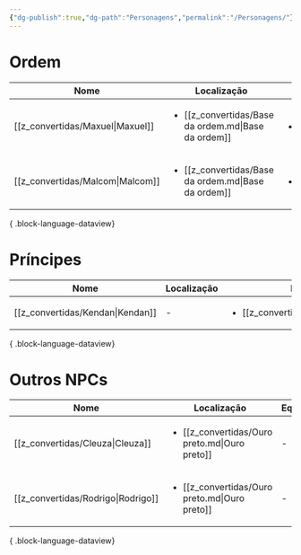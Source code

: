 ```yaml
---
{"dg-publish":true,"dg-path":"Personagens","permalink":"/Personagens/"}
---
```


# Ordem
| Nome                                | Localização                                                          | Equipe                                               | Status   |
| ----------------------------------- | -------------------------------------------------------------------- | ---------------------------------------------------- | -------- |
| [[z_convertidas/Maxuel\|Maxuel]] | <ul><li>[[z_convertidas/Base da ordem.md\\|Base da ordem]]</li></ul> | <ul><li>[[z_convertidas/Ordem.md\\|Ordem]]</li></ul> | Saudável |
| [[z_convertidas/Malcom\|Malcom]] | <ul><li>[[z_convertidas/Base da ordem.md\\|Base da ordem]]</li></ul> | <ul><li>[[z_convertidas/Ordem.md\\|Ordem]]</li></ul> | Saudável |

{ .block-language-dataview}

# Príncipes
| Nome                                | Localização | Equipe                                               | Status |
| ----------------------------------- | ----------- | ---------------------------------------------------- | ------ |
| [[z_convertidas/Kendan\|Kendan]] | \-          | <ul><li>[[z_convertidas/Reino.md\\|Reino]]</li></ul> | \-     |

{ .block-language-dataview}

# Outros NPCs
| Nome                                  | Localização                                                    | Equipe | Status   |
| ------------------------------------- | -------------------------------------------------------------- | ------ | -------- |
| [[z_convertidas/Cleuza\|Cleuza]]   | <ul><li>[[z_convertidas/Ouro preto.md\\|Ouro preto]]</li></ul> | \-     | Morto    |
| [[z_convertidas/Rodrigo\|Rodrigo]] | <ul><li>[[z_convertidas/Ouro preto.md\\|Ouro preto]]</li></ul> | \-     | Saudável |

{ .block-language-dataview}

